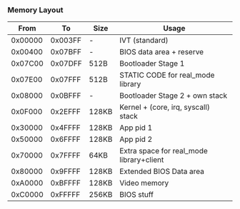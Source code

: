 ### Memory Layout

| From      | To        | Size      | Usage                                         |
|---------  |--------   |--------   |--------------------------------------------   |
| 0x00000   | 0x003FF   | -         | IVT (standard)                                |
| 0x00400   | 0x07BFF   | -         | BIOS data area + reserve                      |
| 0x07C00   | 0x07DFF   | 512B      | Bootloader Stage 1                            |
| 0x07E00   | 0x07FFF   | 512B      | STATIC CODE for real_mode library             |
| 0x08000   | 0x0BFFF   | -         | Bootloader Stage 2  + own stack               |
| 0x0F000   | 0x2EFFF   | 128KB     | Kernel  + (core, irq, syscall) stack          |
| 0x30000   | 0x4FFFF   | 128KB     | App pid 1                                     |
| 0x50000   | 0x6FFFF   | 128KB     | App pid 2                                     |
| 0x70000   | 0x7FFFF   |  64KB     | Extra space for real_mode library+client      |
| 0x80000   | 0x9FFFF   | 128KB     | Extended BIOS Data area                       |
| 0xA0000   | 0xBFFFF   | 128KB     | Video memory                                  |
| 0xC0000   | 0xFFFFF   | 256KB     | BIOS stuff                                    |

